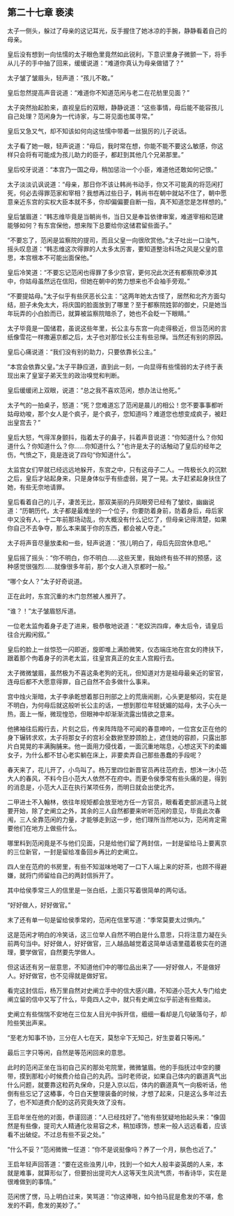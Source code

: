 ## 第二十七章 **亵渎**

太子一侧头，躲过了母亲的这记耳光，反手握住了她冰凉的手腕，静静看着自己的母亲。

皇后没有想到一向怯懦的太子眼色里竟然如此锐利，下意识里身子微颤一下，将手从儿子的手中抽了回来，缓缓说道：“难道你真认为母亲做错了？”

太子皱了皱眉头，轻声道：“孩儿不敢。”

皇后忽然提高声音说道：“难道你不知道范闲与老二在花舫里见面？”

太子突然抬起脸来，直视皇后的双眼，静静说道：“这些事情，母后能不能容孩儿自己处理？范闲身为一代诗家，与二哥见面也属寻常。”

皇后又急又气，却不知该如何向这怯懦中带着一丝狠厉的儿子说话。

太子看了她一眼，轻声说道：“母后，我时常在想，你能不能不要这么敏感，你这样只会将有可能成为孩儿助力的臣子，都赶到其他几个兄弟那里。”

皇后咬牙说道：“本宫乃一国之母，稍加惩治一个小臣，难道他还敢如何记恨。”

太子淡淡讥讽说道：“母亲，那日你不该让韩尚书动手，你又不可能真的将范闲打死，何必去得罪范家和宰相？我想再过些日子，韩尚书在朝中就站不住了，朝中愿意亲近东宫的实权大臣本就不多，你却偏偏要自断一指，真不知道您是怎样想的。”

皇后皱眉道：“韩志维毕竟是当朝尚书，当日又是奉旨依律审案，难道宰相和范建能够如何？有东宫保他，想来陛下总要给你这储君留些面子。”

“不要忘了，范闲是监察院的提司，而且父皇一向很欣赏他。”太子吐出一口浊气，摇头叹息道：“韩志维这次得罪的人太多太厉害，要知道整治科场之风是父皇的意思，本宫根本不可能出面保他。”

皇后冷笑道：“不要忘记范闲也得罪了多少京官，更何况此次还有都察院牵涉其中，你姑母虽然远在信阳，但她在朝中的势力想来也不会袖手旁观。”

“不要提姑母。”太子似乎有些厌恶长公主：“这两年她太古怪了，居然和北齐方面勾结，胆子未免太大，将庆国的脸面放到了哪里？至于都察院姓郭的御史，只是她当年玩弄的小白脸而已，就算被监察院暗杀了，她也不会眨一下眼睛。”

太子毕竟是一国储君，虽说这些年里，长公主与东宫一向走得极近，但当范闲的言纸像雪花一样撒遍京都之后，太子也对那位长公主有些忌惮。当然还有别的原因。

皇后心痛说道：“我们没有别的助力，只要依靠长公主。”

“本宫会依靠父皇。”太子平静应道，直到此一刻，一向显得有些懦弱的太子终于表现出来了皇室子弟天生的政治嗅觉和判断。

皇后缓缓闭上双眼，说道：“总之我不喜欢范闲，想办法让他死。”

太子气的一拍桌子，怒道：“死？您难道忘了范闲是晨儿的相公！您不要事事都听姑母劝唆，那个女人是个疯子，是个疯子，您知道吗？难道您也想变成疯子，被赶出皇宫去？”

皇后大怒，气得浑身颤抖，指着太子的鼻子，抖着声音说道：“你知道什么？你知道什么？你知道什么？你……你知道什么？”也许是太子的话触动了皇后的经年之伤，气愤之下，竟是连说了四句“你知道什么”。

太监宫女们早就已经远远地躲开，东宫之中，只有这母子二人。一阵极长久的沉默之后，皇后才站起身来，只是身体似乎有些虚弱，晃了一晃。太子赶紧起身扶住了她，有些无奈地请罪。

皇后看着自己的儿子，凄苦无比，那双美丽的丹凤眼旁已经有了皱纹，幽幽说道：“历朝历代，太子都是最难坐的一个位子，你要防着身前，防着身后，母后家中又没有人，十二年前那场动乱，你大概没有什么记忆了，但母亲记得清楚，如果你自己不去争夺，那么本来属于你的东西，都会被人夺走。”

太子将声音尽量放柔和一些，轻声说道：“孩儿明白了，母后先回宫休息吧。”

皇后摇了摇头：“你不明白，你不明白……这些天里，我始终有些不祥的预感，这种感觉很强烈……就像很多年前，那个女人进入京都时一般。”

“哪个女人？”太子好奇说道。

正在此时，东宫沉重的木门忽然被人推开了。

“谁？！”太子皱眉怒斥道。

一位老太监佝着身子走了进来，极恭敬地说道：“老奴洪四痒，奉太后令，请皇后往合光殿闲叙。”

皇后的脸上一丝惊恐一闪即逝，旋即堆上满脸微笑，仪态端庄地在宫女的搀扶下，跟着那个佝着身子的洪老太监，往皇宫真正的女主人宫殿行去。

太子微微皱眉，虽然极为不喜这条老狗的无礼，但知道对方是祖母最亲近的宦官，连母后都不大愿意得罪，自己自然不会多做什么事来。

宫中烛火渐暗，太子李承乾想着那日刑部之上的荒唐闹剧，心头更是郁闷，实在是不明白，为何母后就这般听长公主的话，一想到那位年轻妩媚的姑母，太子心头一热，面上一惭，微现惶恐，但眼神中却渐渐流露出情欲之意来。

他拂袖往后殿行去，片刻之后，传来阵阵隐不可闻的春意呻吟，一位宫女正在他的身下辗转求欢，太子将那女子的宫衫全数掀至脖颈脸上，遮住她的容颜，只露出那片白晃晃的丰满胸脯来。他一面用力侵伐着，一面沉重地喘息，心想这天下的柔媚女子，为什么都不甘心老实躺在床上，非要卖弄自己那些愚蠢的手段呢？

春天来了，花儿开了，小鸟叫了。杨万里四位新晋官员再往范府去，想沐一沐小范大人的春风，不料今日小范大人依然不在府中。而更令侯季常有些头痛的是，得到的消息是，小范大人正在执行某项任务，而明日就会出使北齐。

二甲进士不入翰林，依往年规矩都会放至地方任一方官员，眼看着吏部派遣马上就要开始，除了史阐立之外，其余的三人自然都要来听听范闲的意见，毕竟此次春闱，三人全靠范闲的力量，才能够走到这一步，他们理所当然地以为，范闲肯定需要他们在地方上做些什么。

哪里料到范闲竟是不与他们见面，只是给他们留了两封信，一封是留给马上要离京的三位新官，一封是留给准备回乡再比的史阐立。

四人坐在范府的书房里，有些不知滋味地喝了一口下人端上来的好茶，也顾不得避嫌，就将门师留给自己的两封信拆开了。

其中给侯季常三人的信里是一张白纸，上面只写着很简单的两句话。

“好好做人，好好做官。”

末了还有单一句是留给侯季常的，范闲在信里写道：“季常莫要太过惧内。”

这是范闲才明白的冷笑话，这三位举人自然不明白是什么意思，只将注意力凝在头前两句当中。好好做人，好好做官，三人越品越觉着这简单话语里蕴着极实在的道理，要学做官，自然要先学做人。

但这话还有另一层意思，不知道他们中的哪位品出来了——好好做人，不是做好人。好好做官，也不见得就是做好官。

看完这封信后，杨万里自然对史阐立手中的信大感兴趣，不知道小范大人专门给史阐立留的信中又写了什么，毕竟四人之中，就只有史阐立似乎前途有些黯淡。

史阐立有些惴惴不安地在三位友人目光中拆开信，细细一看却是几句破落句子，却险些笑出声来。

“至老方知事不协，三分在人七在天，莫愁伞下无知己，好生耍着只等闲。”

最后三字只等闲，自然是等范闲回来的意思。

此时的范闲正坐在当初自己买的那处宅院里，微微皱眉。他的手指抚过中空的腰带，摸到那粒小时候费介给自己的丸药。当时老师说，如果自己体内的霸道真气出什么问题，就要靠这粒药丸保命，只是入京以后，体内的霸道真气一向极听话，他倒有些忘记了这樁事，今日白天整理装备的时候，才想了起来，只是这么多年过去了，也不知道费介配的这药究竟失效了没有。

王启年坐在他的对面，恭谨回道：“人已经找好了。”他有些犹疑地抬起头来：“像固然是有些像，提司大人精通化妆易容之术，稍加琢饰，想来一般人远远看着，应该看不出破绽。不过总有些不妥之处。”

“什么不妥？”范闲微微一怔道：“你不是说挺像吗？养了一个月，肤色也近了。”

王启年轻声回答道：“要在这些浊男儿中，找到一个如大人般丰姿英朗的人来，本就是难事，就算形似了，但要扮出提司大人这等天生风流气质，书香诗华，实在是很难做到的事情。”

范闲愣了愣，马上明白过来，笑骂道：“你这捧哏，如今拍马屁是愈发的不堪，愈发的不羁，愈发的美妙了。”

